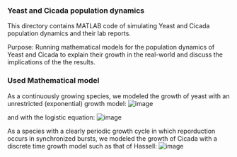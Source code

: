 ### Yeast and Cicada population dynamics

This directory contains MATLAB code of simulating Yeast and Cicada population dynamics and their lab reports. 

Purpose: Running mathematical models for the population dynamics of Yeast and Cicada to explain their growth in the real-world and discuss the implications of the the results.


### Used Mathematical model

As a continuously growing species, we modeled the growth of yeast with an unrestricted (exponential) growth model:
      ![image](https://github.com/user-attachments/assets/12366801-451a-4804-9b06-6c0f7e842922) 

and with the logistic equation: 
![image](https://github.com/user-attachments/assets/1d0c8e34-d3b3-499c-a97c-29f98b17bec7)

As a species with a clearly periodic growth cycle in which reporduction occurs in synchronized bursts, we modeled the growth of Cicada with a discrete time growth model such as that of Hassell:
![image](https://github.com/user-attachments/assets/8dbb358e-a4ce-45e6-b7f5-86c52599d0f4)
